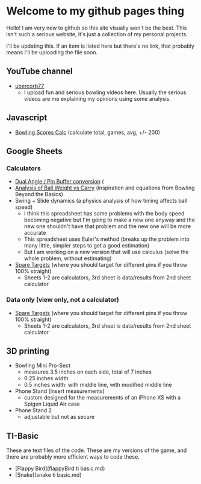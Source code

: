 # Welcome to my github pages thing

Hello! I am very new to github so this site visually won't be the best. This isn't such a serious website, it's just a collection of my personal projects.

I'll be updating this. If an item is listed here but there's no link, that probably means I'll be uploading the file soon.

## YouTube channel
- [ubercorb77](https://youtube.com/c/ubercorb77panda/videos)
  - I upload fun and serious bowling videos here. Usually the serious videos are me explaining my opinions using some analysis.

## Javascript
- [Bowling Scores Calc](bowlingScoreCalc.html) (calculate total, games, avg, +/- 200)

## Google Sheets
### Calculators
- [Dual Angle / Pin Buffer conversion](https://docs.google.com/spreadsheets/d/1Ps0zo3vpZN99l0kZYcBa-ZYu2aUZIzsjTYAIoCsKqUY/edit?usp=sharing) (
- [Analysis of Ball Weight vs Carry](https://docs.google.com/spreadsheets/d/16qTBZFGV6j69rFYmjWMh0AdQJvjtEfsbdGXGdWY-iVo/edit?usp=sharing) (inspiration and equations from Bowling Beyond the Basics)
- Swing + Slide dynamics (a physics analysis of how timing affects ball speed)
  - I think this spreadsheet has some problems with the body speed becoming negative but I'm going to make a new one anyway and the new one shouldn't have that problem and the new one will be more accurate
  - This spreadsheet uses Euler's method (breaks up the problem into many little, simpler steps to get a good estimation)
  - But I am working on a new version that will use calculus (solve the whole problem, without estimating)
- [Spare Targets](https://docs.google.com/spreadsheets/d/1sZUKxdddEp4zYlZGXfuI75RjdbisBEGYA3skklf41mw/edit?usp=sharing) (where you should target for different pins if you throw 100% straight)
  - Sheets 1-2 are calculators, 3rd sheet is data/results from 2nd sheet calculator

### Data only (view only, not a calculator)
- [Spare Targets](https://docs.google.com/spreadsheets/d/1sZUKxdddEp4zYlZGXfuI75RjdbisBEGYA3skklf41mw/edit?usp=sharing) (where you should target for different pins if you throw 100% straight)
  - Sheets 1-2 are calculators, 3rd sheet is data/results from 2nd sheet calculator

## 3D printing
- Bowling Mini Pro-Sect
  - measures 3.5 inches on each side, total of 7 inches
  - 0.25 inches width
  - 0.5 inches width: with middle line, with modified middle line
- Phone Stand (insert measurements)
  - custom designed for the measurements of an iPhone XS with a Spigen Liquid Air case
- Phone Stand 2
  - adjustable but not as secure

## TI-Basic
These are text files of the code. These are my versions of the game, and there are probably more efficient ways to code these.
- [Flappy Bird](flappyBird ti basic.md)
- [Snake](snake ti basic.md)
